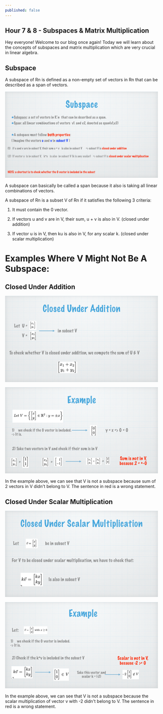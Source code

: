 ```yaml
---
published: false
---
```

## Hour 7 & 8 - Subspaces & Matrix Multiplication

Hey everyone! Welcome to our blog once again! Today we will learn about the concepts of subspaces and matrix multiplication which are very crucial in linear algebra.

## Subspace

A subspace of Rn is defined as a non-empty set of vectors in Rn that can be described as a span of vectors.

![alt text](https://github.com/nilu-24/nilu-24.github.io/blob/master/_posts/hour%207-2.jpg?raw=true) 

A subspace can basically be called a span because it also is taking all linear combinations of vectors.

A subspace of Rn is a subset V of Rn if it satisfies the following 3 criteria:

1) It must contain the 0 vector.

2) If vectors u and v are in V, their sum, u + v is also in V. (closed under addition)

3) If vector u is in V, then ku is also in V, for any scalar k. (closed under scalar multiplication)

# Examples Where V Might Not Be A Subspace:

## Closed Under Addition

![alt text](https://github.com/nilu-24/nilu-24.github.io/blob/master/_posts/hour%207-3.jpg?raw=true)

![alt text](https://github.com/nilu-24/nilu-24.github.io/blob/master/_posts/hour%207-4.jpg?raw=true)

In the example above, we can see that V is not a subspace because sum of 2 vectors in V didn't belong to V. The sentence in red is a wrong statement.

## Closed Under Scalar Multiplication

![alt text](https://github.com/nilu-24/nilu-24.github.io/blob/master/_posts/hour%207-5.jpg?raw=true)

![alt text](https://github.com/nilu-24/nilu-24.github.io/blob/master/_posts/hour%207-6.jpg?raw=true)

In the example above, we can see that V is not a subspace because the scalar multiplication of vector v with -2 didn't belong to V. The sentence in red is a wrong statement.


